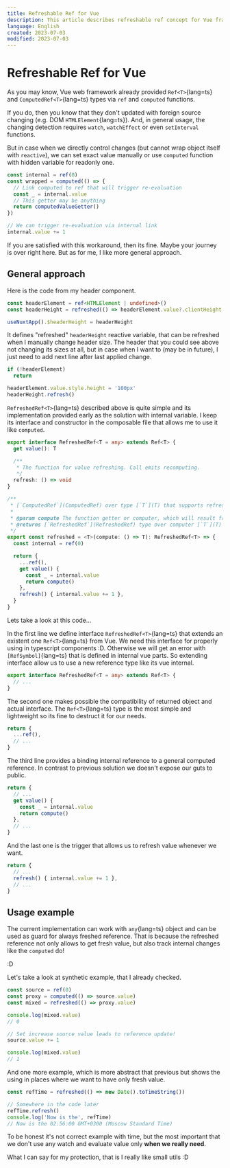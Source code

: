 ```yaml
---
title: Refreshable Ref for Vue
description: This article describes refreshable ref concept for Vue framework
language: English
created: 2023-07-03
modified: 2023-07-03
---
```


# Refreshable Ref for Vue

As you may know, Vue web framework already provided `Ref<T>`{lang=ts} and `ComputedRef<T>`{lang=ts} types
via `ref` and `computed` functions.

If you do, then you know that they don't updated with foreign source changing (e.g. DOM `HTMLElement`{lang=ts}).
And, in general usage, the changing detection requires `watch`, `watchEffect` or even `setInterval` functions.

But in case when we directly control changes (but cannot wrap object itself with `reactive`),
we can set exact value manually or use `computed` function with hidden variable for readonly one.

```ts []{4}
const internal = ref(0)
const wrapped = computed(() => {
  // Link computed to ref that will trigger re-evaluation
  const _ = internal.value
  // This getter may be anything
  return computedValueGetter()
})

// We can trigger re-evaluation via internal link
internal.value += 1
```

If you are satisfied with this workaround, then its fine. Maybe your journey is over right here.
But as for me, I like more general approach.

## General approach

Here is the code from my header component.

```ts [header.vue]{2}
const headerElement = ref<HTMLElement | undefined>()
const headerHeight = refreshed(() => headerElement.value?.clientHeight ?? 0)

useNuxtApp().$headerHeight = headerHeight
```

It defines "refreshed" `headerHeight` reactive variable, that can be refreshed when I manually change
header size. The header that you could see above not changing its sizes at all, but in case when
I want to (may be in future), I just need to add next line after last applied change.

```ts []{5}
if (!headerElement)
  return

headerElement.value.style.height = '100px'
headerHeight.refresh()
```

`RefreshedRef<T>`{lang=ts} described above is quite simple and its implementation provided early
as the solution with internal variable. I keep its interface and constructor in the composable file
that allows me to use it like `computed`.

```ts [refreshed.ts]{1, 20, 22, 25}
export interface RefreshedRef<T = any> extends Ref<T> {
  get value(): T

  /**
   * The function for value refreshing. Call emits recomputing.
   */
  refresh: () => void
}

/**
 * [`ComputedRef`](ComputedRef) over type [`T`](T) that supports refreshing.
 *
 * @param compute The function getter or computer, which will result fresh value
 * @returns [`RefreshedRef`](RefreshedRef) type over computer [`T`](T) type.
 */
export const refreshed = <T>(compute: () => T): RefreshedRef<T> => {
  const internal = ref(0)

  return {
    ...ref(),
    get value() {
      const _ = internal.value
      return compute()
    },
    refresh() { internal.value += 1 },
  }
}
```

Lets take a look at this code...

In the first line we define interface `RefreshedRef<T>`{lang=ts} that extends an existent one `Ref<T>`{lang=ts}
from Vue. We need this interface for properly using in typescript components \:D. Otherwise we will get an error
with `[RefSymbol]`{lang=ts} that is defined in internal vue parts. So extending interface allow us to use
a new reference type like its vue internal.

```ts
export interface RefreshedRef<T = any> extends Ref<T> {
  // ...
}
```

The second one makes possible the compatibility of returned object and actual interface. The `Ref<T>`{lang=ts} type
is the most simple and lightweight so its fine to destruct it for our needs.

```ts
return {
  ...ref(),
  // ...
}
```

The third line provides a binding internal reference to a general computed reference. In contrast to previous solution
we doesn't expose our guts to public.

```ts []{4}
return {
  // ...
  get value() {
    const _ = internal.value
    return compute()
  },
  // ...
}
```

And the last one is the trigger that allows us to refresh value whenever we want.

```ts
return {
  // ...
  refresh() { internal.value += 1 },
  // ...
}
```

## Usage example

The current implementation can work with `any`{lang=ts} object and can be used as guard
for always freshed reference. That is because the refreshed reference not only allows
to get fresh value, but also track internal changes like the `computed` do!

 \:D

Let's take a look at synthetic example, that I already checked.

```ts
const source = ref(0)
const proxy = computed(() => source.value)
const mixed = refreshed(() => proxy.value)

console.log(mixed.value)
// 0

// Set increase source value leads to reference update!
source.value += 1

console.log(mixed.value)
// 1
```

And one more example, which is more abstract that previous but shows the using in places
where we want to have only fresh value.

```ts
const refTime = refreshed(() => new Date().toTimeString())

// Somewhere in the code later
refTime.refresh()
console.log('Now is the', refTime)
// Now is the 02:56:00 GMT+0300 (Moscow Standard Time)
```

To be honest it's not correct example with time, but the most important that we don't use any
watch and evaluate value only **when we really need**.

What I can say for my protection, that is I really like small utils \:D
